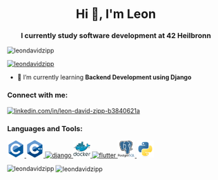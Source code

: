 <h1 align="center">Hi 👋, I'm Leon</h1>
<h3 align="center">I currently study software development at 42 Heilbronn</h3>

<p align="left"> <img src="https://komarev.com/ghpvc/?username=leondavidzipp&label=Profile%20views&color=0e75b6&style=flat" alt="leondavidzipp" /> </p>

<p align="left"> <a href="https://github.com/ryo-ma/github-profile-trophy"><img src="https://github-profile-trophy.vercel.app/?username=leondavidzipp" alt="leondavidzipp" /></a> </p>

- 🌱 I’m currently learning **Backend Development using Django**

<h3 align="left">Connect with me:</h3>
<p align="left">
<a href="https://linkedin.com/in/leon-david-zipp-b3840621a" target="blank"><img align="center" src="https://raw.githubusercontent.com/rahuldkjain/github-profile-readme-generator/master/src/images/icons/Social/linked-in-alt.svg" alt="linkedin.com/in/leon-david-zipp-b3840621a" height="30" width="40" /></a>
</p>

<h3 align="left">Languages and Tools:</h3>
<p align="left"> 
  <a href="https://www.cprogramming.com/" target="_blank" rel="noreferrer"> <img src="https://raw.githubusercontent.com/devicons/devicon/master/icons/c/c-original.svg" alt="c" width="40" height="40"/> </a> 
  <a href="https://www.w3schools.com/cpp/" target="_blank" rel="noreferrer"> <img src="https://raw.githubusercontent.com/devicons/devicon/master/icons/cplusplus/cplusplus-original.svg" alt="cplusplus" width="40" height="40"/> </a>
  <a href="https://www.djangoproject.com/" target="_blank" rel="noreferrer"> <img src="https://cdn.worldvectorlogo.com/logos/django.svg" alt="django" width="40" height="40"/> </a> <a href="https://www.docker.com/" target="_blank" rel="noreferrer"> <img src="https://raw.githubusercontent.com/devicons/devicon/master/icons/docker/docker-original-wordmark.svg" alt="docker" width="40" height="40"/> </a>
  <a href="https://flutter.dev" target="_blank" rel="noreferrer"> <img src="https://www.vectorlogo.zone/logos/flutterio/flutterio-icon.svg" alt="flutter" width="40" height="40"/> </a>
  <a href="https://www.postgresql.org" target="_blank" rel="noreferrer"> <img src="https://raw.githubusercontent.com/devicons/devicon/master/icons/postgresql/postgresql-original-wordmark.svg" alt="postgresql" width="40" height="40"/> </a>    <a href="https://www.python.org" target="_blank" rel="noreferrer"> <img src="https://raw.githubusercontent.com/devicons/devicon/master/icons/python/python-original.svg" alt="python" width="40" height="40"/> </a>

<p><img align="left" src="https://github-readme-stats.vercel.app/api/top-langs?username=leondavidzipp&show_icons=true&locale=en&layout=compact" alt="leondavidzipp" /></p>

<p>&nbsp;<img align="center" src="https://github-readme-stats.vercel.app/api?username=leondavidzipp&show_icons=true&locale=en" alt="leondavidzipp" /></p>

